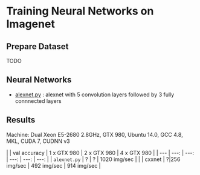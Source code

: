 # Training Neural Networks on Imagenet

## Prepare Dataset

TODO

## Neural Networks

- [alexnet.py](alexnet.py) : alexnet with 5 convolution layers followed by 3
  fully connnected layers

## Results

Machine: Dual Xeon E5-2680 2.8GHz, GTX 980, Ubuntu 14.0, GCC 4.8, MKL, CUDA
7, CUDNN v3

| | val accuracy | 1 x GTX 980 | 2 x GTX 980 | 4 x GTX 980 |
| --- | ---: | ---: | ---: | ---: | ---: |
| `alexnet.py` | ? | ? | 1020 img/sec | |
|   cxxnet    | ?|256 img/sec | 492 img/sec | 914 img/sec | 
